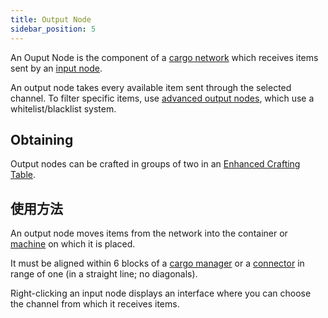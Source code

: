 ```yaml
---
title: Output Node
sidebar_position: 5
---
```


An Ouput Node is the component of a [cargo network](Cargo-Management) which receives items sent by an [input node](Input-Node).

An output node takes every available item sent through the selected channel. To filter specific items, use [advanced output nodes](Advanced-Output-Node), which use a whitelist/blacklist system.

## Obtaining

Output nodes can be crafted in groups of two in an [Enhanced Crafting Table](Enhanced-Crafting-Table).

## 使用方法

An output node moves items from the network into the container or [machine](Electric-Machines) on which it is placed.

It must be aligned within 6 blocks of a [cargo manager](Cargo-Manager) or a [connector](Connector-Node) in range of one (in a straight line; no diagonals).

Right-clicking an input node displays an interface where you can choose the channel from which it receives items.
